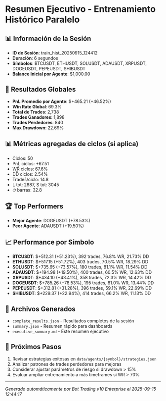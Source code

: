 # Resumen Ejecutivo - Entrenamiento Histórico Paralelo

## 📊 Información de la Sesión
- **ID de Sesión**: train_hist_20250915_124412
- **Duración**: 6 segundos
- **Símbolos**: BTCUSDT, ETHUSDT, SOLUSDT, ADAUSDT, XRPUSDT, DOGEUSDT, PEPEUSDT, SHIBUSDT
- **Balance Inicial por Agente**: $1,000.00

## 🎯 Resultados Globales
- **PnL Promedio por Agente**: $+465.21 (+46.52%)
- **Win Rate Global**: 69.3%
- **Total de Trades**: 2,738
- **Trades Ganadores**: 1,898
- **Trades Perdedores**: 840
- **Max Drawdown**: 22.69%

## 📊 Métricas agregadas de ciclos (si aplica)
- Ciclos: 50
- PnL̄ ciclos: +67.51
- WR̄ ciclos: 67.6%
- DD̄ ciclos: 2.54%
- Trades̄/ciclo: 14.8
- L tot: 2887, S tot: 3045
- ⏱̄ barras: 32.8


## 🏆 Top Performers
- **Mejor Agente**: DOGEUSDT (+78.53%)
- **Peor Agente**: ADAUSDT (+19.50%)

## 📈 Performance por Símbolo
- **BTCUSDT**: $+512.31 (+51.23%), 392 trades, 76.8% WR, 21.73% DD
- **ETHUSDT**: $+517.15 (+51.72%), 403 trades, 70.5% WR, 18.29% DD
- **SOLUSDT**: $+735.65 (+73.57%), 180 trades, 81.1% WR, 11.54% DD
- **ADAUSDT**: $+194.98 (+19.50%), 400 trades, 60.5% WR, 12.63% DD
- **XRPUSDT**: $+434.10 (+43.41%), 358 trades, 72.3% WR, 14.42% DD
- **DOGEUSDT**: $+785.26 (+78.53%), 195 trades, 81.0% WR, 13.44% DD
- **PEPEUSDT**: $+312.81 (+31.28%), 396 trades, 59.1% WR, 22.69% DD
- **SHIBUSDT**: $+229.37 (+22.94%), 414 trades, 66.2% WR, 11.13% DD

## 📁 Archivos Generados
- `complete_results.json` - Resultados completos de la sesión
- `summary.json` - Resumen rápido para dashboards
- `executive_summary.md` - Este resumen ejecutivo

## 🎯 Próximos Pasos
1. Revisar estrategias exitosas en `data/agents/{symbol}/strategies.json`
2. Analizar patrones de trades perdedores para mejoras
3. Considerar ajustar parámetros de riesgo si drawdown > 15%
4. Evaluar ampliar entrenamiento a más timeframes si WR > 70%

---
*Generado automáticamente por Bot Trading v10 Enterprise el 2025-09-15 12:44:17*
